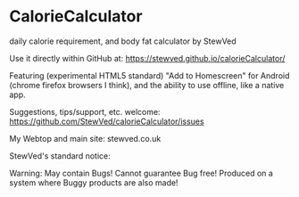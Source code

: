 # CalorieCalculator
daily calorie requirement, and body fat calculator by StewVed

Use it directly within GitHub at:
https://stewved.github.io/calorieCalculator/

Featuring (experimental HTML5 standard) "Add to Homescreen" for
Android (chrome firefox browsers I think), and the ability to
use offline, like a native app.

Suggestions, tips/support, etc. welcome:
https://github.com/StewVed/calorieCalculator/issues

My Webtop and main site:
stewved.co.uk


StewVed's standard notice:

Warning: May contain Bugs!
Cannot guarantee Bug free!
Produced on a system where Buggy products are also made!